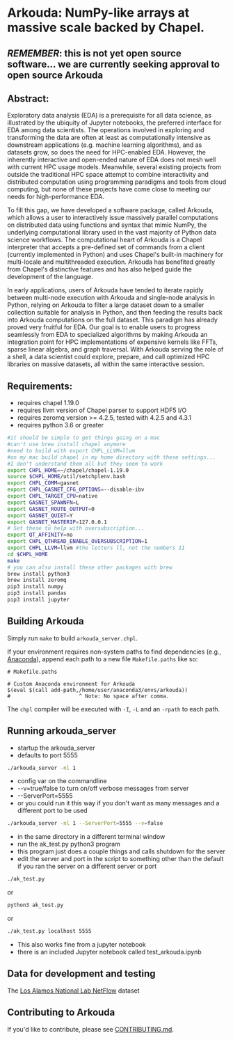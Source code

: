 # Arkouda: NumPy-like arrays at massive scale backed by Chapel.
## _REMEMBER_: this is not yet open source software... we are currently seeking approval to open source Arkouda

## Abstract:
Exploratory data analysis (EDA) is a prerequisite for all data
science, as illustrated by the ubiquity of Jupyter notebooks, the
preferred interface for EDA among data scientists. The operations
involved in exploring and transforming the data are often at least as
computationally intensive as downstream applications (e.g. machine
learning algorithms), and as datasets grow, so does the need for HPC-enabled
EDA. However, the inherently interactive and open-ended nature of
EDA does not mesh well with current HPC usage models. Meanwhile, several
existing projects from outside the traditional HPC space attempt to
combine interactivity and
distributed computation using programming paradigms and tools from
cloud computing, but none of these projects have come close to meeting
our needs for high-performance EDA.

To fill this gap, we have
developed a software package, called Arkouda, which allows a user to
interactively issue massively parallel computations on distributed
data using functions and syntax that mimic NumPy, the underlying
computational library used in the vast majority of Python data science
workflows. The computational heart of Arkouda is a Chapel interpreter
that
accepts a pre-defined set of commands from a client (currently
implemented in Python) and
uses Chapel's built-in machinery for multi-locale and multithreaded
execution. Arkouda has benefited greatly from Chapel's distinctive
features and has also helped guide the development of the language.

In early applications, users of Arkouda have tended to iterate rapidly
between multi-node execution with Arkouda and single-node analysis in
Python, relying on Arkouda to filter a large dataset down to a smaller
collection suitable for analysis in Python, and then feeding the results
back into Arkouda computations on the full dataset. This paradigm has
already proved very fruitful for EDA. Our goal is to enable users to
progress seamlessly from EDA to specialized algorithms by making Arkouda
an integration point for HPC implementations of expensive kernels like
FFTs, sparse linear algebra, and graph traversal. With Arkouda serving
the role of a shell, a data scientist could explore, prepare, and call
optimized HPC libraries on massive datasets, all within the same
interactive session.

## Requirements:
 * requires chapel 1.19.0
 * requires llvm version of Chapel parser to support HDF5 I/O
 * requires zeromq version >= 4.2.5, tested with 4.2.5 and 4.3.1
 * requires python 3.6 or greater

```bash
#it should be simple to get things going on a mac
#can't use brew install chapel anymore
#need to build with export CHPL_LLVM=llvm
#on my mac build chapel in my home directory with these settings...
#I don't understand them all but they seem to work
export CHPL_HOME=~/chapel/chapel-1.19.0
source $CHPL_HOME/util/setchplenv.bash
export CHPL_COMM=gasnet
export CHPL_GASNET_CFG_OPTIONS=--disable-ibv
export CHPL_TARGET_CPU=native
export GASNET_SPAWNFN=L
export GASNET_ROUTE_OUTPUT=0
export GASNET_QUIET=Y
export GASNET_MASTERIP=127.0.0.1
# Set these to help with oversubscription...
export QT_AFFINITY=no
export CHPL_QTHREAD_ENABLE_OVERSUBSCRIPTION=1
export CHPL_LLVM=llvm #the letters ll, not the numbers 11
cd $CHPL_HOME
make
# you can also install these other packages with brew
brew install python3
brew install zeromq
pip3 install numpy
pip3 install pandas
pip3 install jupyter
```

## Building Arkouda

Simply run `make` to build `arkouda_server.chpl`.

If your environment requires non-system paths to find dependencies (e.g.,
[Anaconda]), append each path to a new file `Makefile.paths` like so:

```make
# Makefile.paths

# Custom Anaconda environment for Arkouda
$(eval $(call add-path,/home/user/anaconda3/envs/arkouda))
#                      ^ Note: No space after comma.
```

The `chpl` compiler will be executed with `-I`, `-L` and an `-rpath` to each
path.

[Anaconda]: https://www.anaconda.com/distribution/

## Running arkouda_server

 * startup the arkouda_server
 * defaults to port 5555
```bash
./arkouda_server -nl 1
```
 * config var on the commandline
 * --v=true/false to turn on/off verbose messages from server
 * --ServerPort=5555
 * or you could run it this way if you don't want as many messages
and a different port to be used
```bash
./arkouda_server -nl 1 --ServerPort=5555 --v=false
```
 * in the same directory in a different terminal window
 * run the ak_test.py python3 program
 * this program just does a couple things and calls shutdown for the server
 * edit the server and port in the script to something other than the
default if you ran the server on a different server or port
```bash
./ak_test.py
```
or
```bash
python3 ak_test.py
```
or
```bash
./ak_test.py localhost 5555
```
 * This also works fine from a jupyter notebook
 * there is an included Jupyter notebook called test_arkouda.ipynb

## Data for development and testing
The [Los Alamos National Lab NetFlow] dataset

[Los Alamos National Lab NetFlow]:https://csr.lanl.gov/data/netflow.html

## Contributing to Arkouda

If you'd like to contribute, please see [CONTRIBUTING.md](CONTRIBUTING.md).
